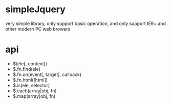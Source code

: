# simpleJquery
very simple library, only support basic operation, and only support IE9+ and other modern PC web browers

# api

- $(ele[, context])
- $.fn.find(ele)
- $.fn.on(event[, target], callback)
- $.fn.html([html])
- $.is(ele, selector)
- $.each(array|obj, fn)
- $.map(array|obj, fn)

